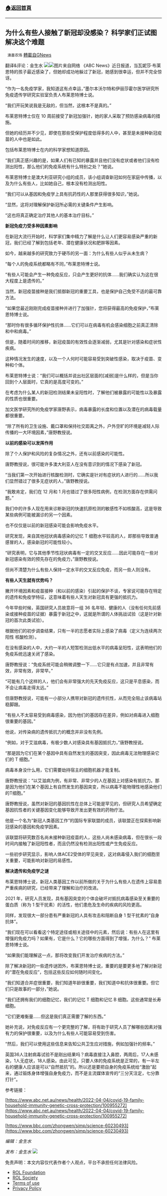 ###  [:house:返回首頁](https://github.com/ourhimalayas/txt)
---


## 为什么有些人接触了新冠却没感染？ 科学家们正试图解决这个难题
` 澳喜农场` [轉載自GNews](https://gnews.org/zh-hans/2284101/)

翻译&评论：金生水
![](https://assets.gnews.org/wp-content/uploads/2022/04/image-2608-1.png)![](https://assets.gnews.org/wp-content/uploads/2022/04/1-49.jpg)图片来自网络
《ABC News》近日报道，当瓦妮莎·布莱恩特的孩子最近感染了，但她却成功地躲过了新冠，她感到很幸运，但并不完全惊讶。

“作为一名免疫学家，我知道这有点幸运，”墨尔本沃尔特和伊丽莎霍尔医学研究所免疫遗传学研究实验室负责人布莱恩特博士说。

“我们开玩笑说我是无敌的，但当然，这根本不是真的。”

布莱恩特博士仅在 10 周前接受了新冠加强针，她的家人采取了预防感染病毒的措施。

但她的经历并不少见，即使在那些受保护程度低得多的人中，甚至是未接种新冠疫苗的人中也是如此。

包括布莱恩特博士在内的科学家想知道原因。

“我们真正感兴趣的是，如果人们有已知的暴露并且他们没有症状或者他们没有检测出阳性，那么他们的免疫系统有什么特别之处？”她说。

布莱恩特博士是澳大利亚研究小组的成员，该小组调查新冠如何在家庭中传播，以及为什么有些人，比如她自己，根本没有检测出阳性。

“我们可以从基因和免疫学上具有抗药性的人那里获得很多知识，”她说。

“显然，这将对理解保护新冠所必需的关键条件产生影响。

“这也将真正确定治疗其他人的基本治疗目标。”

**新冠免疫力受多种因素影响**

在新冠大流行开始时，科学家们集中精力了解是什么让人们更容易感染严重的新冠，我们已经了解到包括老年、潜在健康状况和肥胖等因素。

如今，越来越多的研究致力于硬币的另一面：为什么有些人似乎从未生病？

“每个人的免疫系统都略有不同，”布莱恩特博士说。

“有些人可能会产生一种免疫反应，只会产生更好的抗体……我们确实认为这在很大程度上是遗传的。”

当然，新冠疫苗接种是我们抵御新冠的重要工具，也是保护自己免受不适的最可靠方法。

“如果您最近刚刚完成疫苗接种并进行了加强针，您将获得最高的免疫保护，”布莱恩特博士说。

“那时你有很多循环保护性抗体……它们可以在病毒有机会感染细胞之前真正清除和中和病毒。”

但是，随着时间的推移，新冠疫苗的有效性会逐渐减弱，尤其是针对感染和症状性疾病。

这种情况发生的速度，以及一个人何时可能容易受到突破性感染，取决于疫苗、变种和个体。

布莱恩特博士说：“我们可以概括并说出社区层面的[减弱]是什么样的，但是当你回到个人层面时，它真的是高度可变的。”

在考虑为什么某人的新冠检测结果未呈阳性时，了解他们被暴露的可能性以及暴露的性质也很重要。

加文医学研究所的免疫学家唐野表示，病毒暴露的长度和位置以及潜在的病毒载量都很重要。

“除了所有的卫生设施、戴口罩和保持社交距离之外，户外空旷的环境是减轻人际传播的一大环境因素，”唐野教授说。

**以前的感染可以发挥作用**

除了个人保护和风险的复杂情况之外，还有以前感染的可能性。

唐野教授说，很可能许多澳大利亚人在没有意识到的情况下感染了新冠。

“当我们第一次开始进行核酸检测时，它确实是针对有症状的人进行的……所以我们显然错过了很多无症状的人，”唐野教授说。

“我敢肯定，我们在 12 月和 1 月也错过了很多阳性病例，在检测方面存在供需问题。”

我们中的许多人现在用来诊断新冠的快速抗原检测的敏感性不如核酸高，这是导致某些病例可能被漏诊的另一个因素。

也不仅仅是以前的新冠感染可能会影响免疫水平。

研究发现，来自其他冠状病毒感染的记忆 T 细胞水平较高的人，即那些导致普通感冒的人，感染新冠的可能性较小。

“研究表明，它与其他季节性冠状病毒有一定的交叉反应……因此可能存在一些对 新冠感染有效的预先存在的免疫力，”唐野教授说。

但尚不清楚为什么有些人保持一定水平的交叉反应免疫，而另一些人则没有。

**有些人天生就有优势吗？**

撇开环境因素和疫苗接种（和以前的感染）引起的保护不谈，专家说可能存在特定的遗传和免疫学特征，这意味着有些人天生对新冠具有更强的抵抗力。

今年早些时候，英国研究人员故意将一组 36 名年轻、健康的人（没有任何先前感染或接种疫苗的证据）暴露于新冠之中，这就是所谓的人体挑战试验（这是针对新冠的首次此类试验）。

根据他们的初步调查结果，只有一半的志愿者实际上感染了病毒（定义为连续两次阳性 核酸检测）。

在没有感染的人中，大约一半的人短暂检测出低水平的病毒呈阳性，这表明他们的免疫系统迅速关闭了感染。

唐野教授说：“免疫系统可能会稍微调整一下……它只是有点加速，并且非常有效，非常有效，非常早。”

“可能有几个这样的人，他们会有非常强大的先天免疫反应，这只是平息感染，而不会让病毒走得太远。”

但唐野教授说，可能有一小部分人携带对新冠的遗传抗性，从而完全阻止该病毒站稳脚跟。

“有些人不太容易受到病毒感染，因为他们的基因存在差异，例如对病毒进入细胞很重要的基因。”

他说，对传染病的遗传抵抗力的概念并非没有先例。

“例如，对于艾滋病毒，有极少数人对感染具有基因抵抗力，”唐野教授说。

“那是因为它们在某个基因中具有自然发生的基因突变，因此病毒无法物理感染它们的 T 细胞。”

病毒本身没什么用，它们需要劫持宿主的细胞机器才能复制。

唐野教授说：“以艾滋病为例，有非常、非常少的人在基因上对感染有抵抗力。那是因为他们在某个基因上有自然发生的基因突变，所以病毒不能物理性地感染他们的T细胞。”

唐野教授说，虽然对新冠的基因抗性在总体上可能是罕见的，但研究人员希望确定基因抗性者的关键基因变化能够导致开发出更有效的药物疗法。

他是一个名为“新冠人类基因工作”的国际专家联盟的成员，该联盟正在探索影响新冠感染的基因和免疫学因素。

该联盟将研究数百名尚未接种新冠疫苗的人，这些人尚未感染病毒，但在很长一段时间内接触了新冠阳性者，而且仍然没有检测出阳性或产生免疫反应。

一些初步研究显示，影响人体ACE2受体的罕见突变，这对病毒侵入我们的细胞至关重要，可能影响对新冠的易感性。

**解决遗传和免疫学之谜**

布莱恩特博士说，新冠人类基因工作以前所做的关于为什么有些人在遗传上容易患严重疾病的研究，已经带来了理解和治疗的改进。

2021 年，研究人员发现，具有基因突变的个体会破坏对抵抗病毒感染至关重要的蛋白质（称为 1 型干扰素）的活性，他们患危及生命的疾病的风险更高。

同样，发现很大一部分患有严重新冠的人具有攻击和阻断自身 1 型干扰素的“自身抗体”。

“我们现在可以看看这个特定途径或相关途径中的元素，然后说：有些人在这里有增强的免疫力吗？如果有，它是什么？它的哪些方面得到了增强，为什么？” 布莱恩特博士说。

“如果我们能理解这一点，那将改变我们开发治疗疾病的方法。”

除了解决新冠的一些遗传谜团外，布莱恩特博士说，重要的是要更多地了解对新冠的“潜在免疫反应”，包括这些反应如何随时间变化。

“我们知道合并症很重要，我们知道年龄很重要，我们知道中和抗体很重要。但它们只是故事的一部分，”她说。

“我们还拥有我们的细胞记忆，我们的记忆 T 细胞和记忆 B 细胞。这些通常是长寿细胞。

“它们更难衡量……但这是我们真正需要了解的东西。”

她补充说，对免疫反应有一个更完整的了解，将有助于研究人员了解哪些因素对强有力的保护很重要，以及为什么有些人可能容易受到伤害。

“然后，我们可以使用这些信息来告知公共卫生应对措施，例如加强针的频率。”

英国36人注射病毒试验不是刚出结果吗？病毒直接注入鼻腔，两周后，17人未感染，1人无症状，18人感染。由此可见，只要人体的免疫系统是正常的，有一半左右的健康人应该是可以“自然抵抗”的。所以还是要把自身的免疫系统给“激励”起来，通过锻炼身体增强自身免疫力，而不是主流媒体宣传的“三分天注定，七分靠打针”。

参考链接：

[https://www.abc.net.au/news/health/2022-04-04/covid-19-family-household-immunity-genetic-cross-protection/100955272](https://www.abc.net.au/news/health/2022-04-04/covid-19-family-household-immunity-genetic-cross-protection/100955272)

[https://www.bbc.com/zhongwen/simp/science-60230493](https://www.bbc.com/zhongwen/simp/science-60230493)

*编辑：金生水*

*发布：金生水*
![](https://assets.gnews.org/wp-content/uploads/2022/04/HA.jpg)
 

免责声明：本文内容仅代表作者个人观点，平台不承担任何法律风险。

- [ROL Foundation](https://rolfoundation.org/)
- [ROL Society](https://rolsociety.org/)
- [Terms of use](https://gnews.org/terms-of-use-3/)
- [Privacy Policy](https://gnews.org/privacy-policy/)
